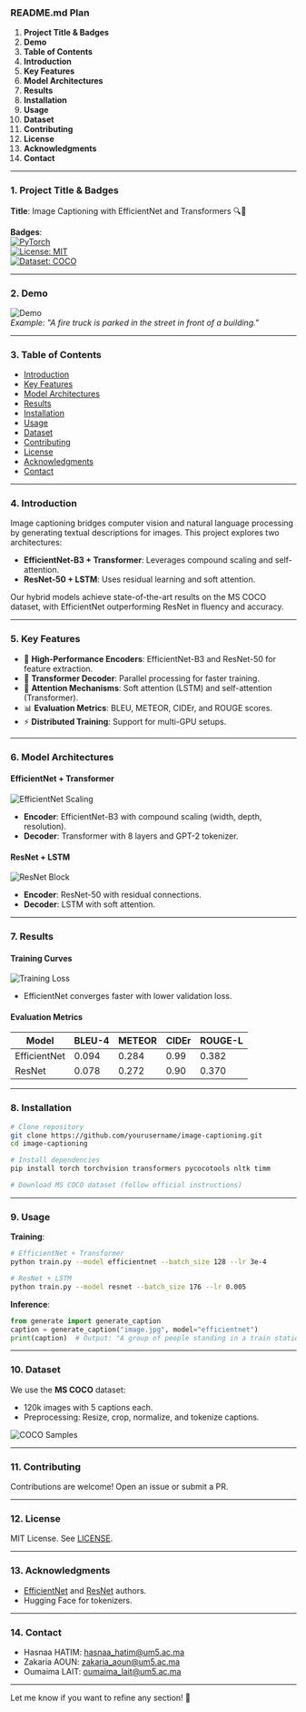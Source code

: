 ### README.md Plan

1. **Project Title & Badges**  
2. **Demo**  
3. **Table of Contents**  
4. **Introduction**  
5. **Key Features**  
6. **Model Architectures**  
7. **Results**  
8. **Installation**  
9. **Usage**  
10. **Dataset**  
11. **Contributing**  
12. **License**  
13. **Acknowledgments**  
14. **Contact**  

---

### 1. Project Title & Badges  
**Title**: Image Captioning with EfficientNet and Transformers 🔍📝  

**Badges**:  
[![PyTorch](https://img.shields.io/badge/PyTorch-2.0-%23EE4C2C)](https://pytorch.org/)  
[![License: MIT](https://img.shields.io/badge/License-MIT-yellow.svg)](https://opensource.org/licenses/MIT)  
[![Dataset: COCO](https://img.shields.io/badge/Dataset-MS%20COCO-blue)](https://cocodataset.org/)  

---

### 2. Demo  
![Demo](src/demo.jpg)  
*Example: "A fire truck is parked in the street in front of a building."*  

---

### 3. Table of Contents  
- [Introduction](#4-introduction)  
- [Key Features](#5-key-features)  
- [Model Architectures](#6-model-architectures)  
- [Results](#7-results)  
- [Installation](#8-installation)  
- [Usage](#9-usage)  
- [Dataset](#10-dataset)  
- [Contributing](#11-contributing)  
- [License](#12-license)  
- [Acknowledgments](#13-acknowledgments)  
- [Contact](#14-contact)  

---

### 4. Introduction  
Image captioning bridges computer vision and natural language processing by generating textual descriptions for images. This project explores two architectures:  
- **EfficientNet-B3 + Transformer**: Leverages compound scaling and self-attention.  
- **ResNet-50 + LSTM**: Uses residual learning and soft attention.  

Our hybrid models achieve state-of-the-art results on the MS COCO dataset, with EfficientNet outperforming ResNet in fluency and accuracy.  

---

### 5. Key Features  
- 🚀 **High-Performance Encoders**: EfficientNet-B3 and ResNet-50 for feature extraction.  
- 🤖 **Transformer Decoder**: Parallel processing for faster training.  
- 👀 **Attention Mechanisms**: Soft attention (LSTM) and self-attention (Transformer).  
- 📊 **Evaluation Metrics**: BLEU, METEOR, CIDEr, and ROUGE scores.  
- ⚡ **Distributed Training**: Support for multi-GPU setups.  

---

### 6. Model Architectures  
#### EfficientNet + Transformer  
![EfficientNet Scaling](src/efficientnet.jpg)  
- **Encoder**: EfficientNet-B3 with compound scaling (width, depth, resolution).  
- **Decoder**: Transformer with 8 layers and GPT-2 tokenizer.  

#### ResNet + LSTM  
![ResNet Block](src/resnet-e1548261477164_2_mD02h5A.png)  
- **Encoder**: ResNet-50 with residual connections.  
- **Decoder**: LSTM with soft attention.  

---

### 7. Results  
#### Training Curves  
![Training Loss](src/loss_efficientnet.png)  
- EfficientNet converges faster with lower validation loss.  

#### Evaluation Metrics  
| Model          | BLEU-4 | METEOR | CIDEr | ROUGE-L |  
|----------------|--------|--------|-------|---------|  
| EfficientNet   | 0.094  | 0.284  | 0.99  | 0.382   |  
| ResNet         | 0.078  | 0.272  | 0.90  | 0.370   |  

---

### 8. Installation  
```bash
# Clone repository
git clone https://github.com/yourusername/image-captioning.git
cd image-captioning

# Install dependencies
pip install torch torchvision transformers pycocotools nltk timm

# Download MS COCO dataset (follow official instructions)
```

---

### 9. Usage  
**Training**:  
```bash
# EfficientNet + Transformer
python train.py --model efficientnet --batch_size 128 --lr 3e-4

# ResNet + LSTM
python train.py --model resnet --batch_size 176 --lr 0.005
```

**Inference**:  
```python
from generate import generate_caption
caption = generate_caption("image.jpg", model="efficientnet")
print(caption)  # Output: "A group of people standing in a train station."
```

---

### 10. Dataset  
We use the **MS COCO** dataset:  
- 120k images with 5 captions each.  
- Preprocessing: Resize, crop, normalize, and tokenize captions.  

![COCO Samples](src/dataset.png)  

---

### 11. Contributing  
Contributions are welcome! Open an issue or submit a PR.  

---

### 12. License  
MIT License. See [LICENSE](LICENSE).  

---

### 13. Acknowledgments  
- [EfficientNet](https://arxiv.org/abs/1905.11946) and [ResNet](https://arxiv.org/abs/1512.03385) authors.  
- Hugging Face for tokenizers.  

---

### 14. Contact  
- Hasnaa HATIM: hasnaa_hatim@um5.ac.ma  
- Zakaria AOUN: zakaria_aoun@um5.ac.ma
- Oumaima LAIT: oumaima_lait@um5.ac.ma 

---

Let me know if you want to refine any section! 🚀
